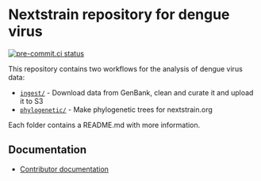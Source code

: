 # Nextstrain repository for dengue virus

[![pre-commit.ci status](https://results.pre-commit.ci/badge/github/nextstrain/dengue/main.svg)](https://results.pre-commit.ci/latest/github/nextstrain/dengue/main)

This repository contains two workflows for the analysis of dengue virus data:

- [`ingest/`](./ingest) - Download data from GenBank, clean and curate it and upload it to S3
- [`phylogenetic/`](./phylogenetic) - Make phylogenetic trees for nextstrain.org

Each folder contains a README.md with more information.

## Documentation

- [Contributor documentation](./CONTRIBUTING.md)
